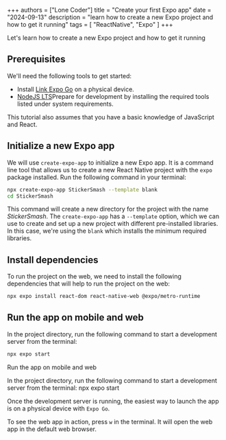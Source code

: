 +++
authors = ["Lone Coder"]
title = "Create your first Expo app"
date = "2024-09-13"
description = "learn how to create a new Expo project and how to get it running"
tags = [
    "ReactNative", "Expo"
]
+++

Let's learn how to create a new Expo project and how to get it running

## Prerequisites

We'll need the following tools to get started:

* Install [Link Expo Go](https://expo.dev/go) on a physical device.
* [NodeJS LTS](https://nodejs.org/en/)Prepare for development by installing the required tools listed under system requirements.

This tutorial also assumes that you have a basic knowledge of JavaScript and React. 

## Initialize a new Expo app

We will use `create-expo-app` to initialize a new Expo app. It is a command line tool that allows us to create a new React Native project with the `expo` package installed. Run the following command in your terminal:
```bash
npx create-expo-app StickerSmash --template blank
cd StickerSmash
```
This command will create a new directory for the project with the name *StickerSmash*. The `create-expo-app` has a `--template` option, which we can use to create and set up a new project with different pre-installed libraries. In this case, we're using the `blank` which installs the minimum required libraries. 

## Install dependencies
To run the project on the web, we need to install the following dependencies that will help to run the project on the web:
```bash
npx expo install react-dom react-native-web @expo/metro-runtime
```

## Run the app on mobile and web
In the project directory, run the following command to start a development server from the terminal:
```bash
npx expo start
```
Run the app on mobile and web

In the project directory, run the following command to start a development server from the terminal:
npx expo start

Once the development server is running, the easiest way to launch the app is on a physical device with `Expo Go`.

To see the web app in action, press `w` in the terminal. It will open the web app in the default web browser.

